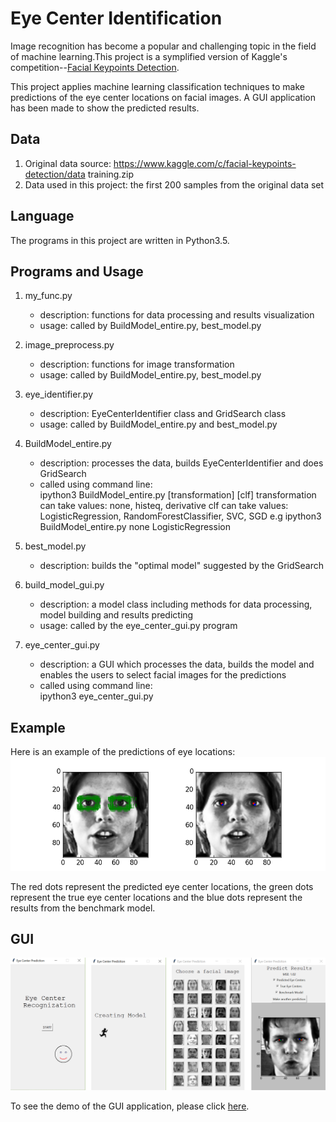 # Eye Center Identification
Image recognition has become a popular and challenging topic in the field of machine learning.This project is a symplified version of Kaggle's competition--[Facial Keypoints Detection](https://www.kaggle.com/c/facial-keypoints-detection). 

This project applies machine learning classification techniques to make predictions of the eye center locations on facial images. A GUI application has been made to show the predicted results. 

## Data

1. Original data source: https://www.kaggle.com/c/facial-keypoints-detection/data training.zip
2. Data used in this project: the first 200 samples from the original data set

## Language
The programs in this project are written in Python3.5.

## Programs and Usage
1. my_func.py
    * description: functions for data processing and results visualization
    * usage: called by BuildModel_entire.py, best_model.py

2. image_preprocess.py
    * description: functions for image transformation
    * usage: called by BuildModel_entire.py, best_model.py

3. eye_identifier.py
     * description: EyeCenterIdentifier class and GridSearch class
     * usage: called by BuildModel_entire.py and best_model.py

4. BuildModel_entire.py
    * description: processes the data, builds EyeCenterIdentifier and does GridSearch 
    * called using command line:   
      ipython3 BuildModel_entire.py [transformation] [clf]
      transformation can take values: none, histeq, derivative
      clf can take values: LogisticRegression, RandomForestClassifier, SVC, SGD
      e.g ipython3 BuildModel_entire.py none LogisticRegression
      
5. best_model.py
    * description: builds the "optimal model" suggested by the GridSearch
    
6. build_model_gui.py
    * description: a model class including methods for data processing, model building and results predicting
    * usage: called by the eye_center_gui.py program
      
7. eye_center_gui.py
    * description: a GUI which processes the data, builds the model and enables the users to select facial images for the predictions
    * called using command line:  
    ipython3 eye_center_gui.py

## Example
Here is an example of the predictions of eye locations: 
![Example](https://github.com/al825/facial-recognization/blob/master/image_for_readme.png)  

The red dots represent the predicted eye center locations, the green dots represent the true eye center locations and the blue dots represent the results from the benchmark model. 

## GUI 
![GUI Example](https://github.com/al825/facial-recognization/blob/master/Image_for_readme2.png)  

To see the demo of the GUI application, please click [here](https://www.youtube.com/watch?v=MaR3ZeeJsO0).




